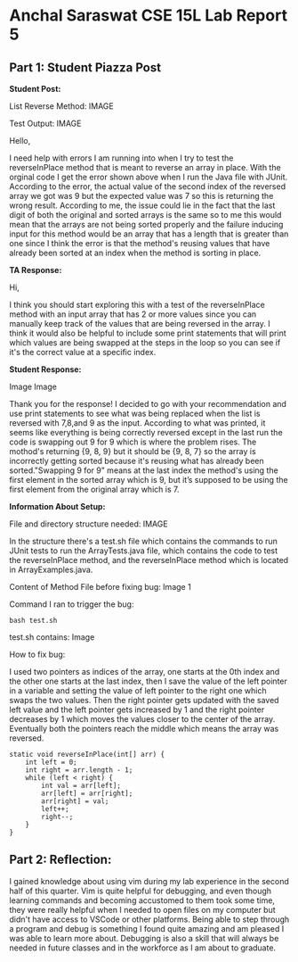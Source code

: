 # Anchal Saraswat CSE 15L Lab Report 5

## Part 1: Student Piazza Post


**Student Post:**

List Reverse Method:
IMAGE

Test Output:
IMAGE

Hello, 

I need help with errors I am running into when I try to test the reverseInPlace method that is meant to reverse an array in place. With the orginal code I get the error 
shown above when I run the Java file with JUnit. According to the error, the actual value of the second index of the reversed array we got was 9 but the expected value
was 7 so this is returning the wrong result. According to me, the issue could lie in the fact that the last digit of both the original and sorted arrays is the same so 
to me this would mean that the arrays are not being sorted properly and the failure inducing input for this method would be an array that has a length that is greater 
than one since I think the error is that the method's reusing values that have already been sorted at an index when the method is sorting in place. 

**TA Response:**

Hi, 

I think you should start exploring this with a test of the reverseInPlace method with an input array that has 2 or more values since you can manually keep track of the 
values that are being reversed in the array. I think it would also be helpful to include some print statements that will print which values are being swapped at the steps
in the loop so you can see if it's the correct value at a specific index. 

**Student Response:**

Image
Image

Thank you for the response! I decided to go with your recommendation and use print statements to see what was being replaced when the list is reversed with 7,8,and 9 as the
input. According to what was printed, it seems like everything is being correctly reversed except in the last run the code is swapping out 9 for 9 which is where the problem rises. 
The mothod's returning {9, 8, 9} but it should be {9, 8, 7} so the array is incorrectly getting sorted because it's reusing what has already been sorted."Swapping 9 for 9" means 
at the last index the method's using the first element in the sorted array which is 9, but it’s supposed to be using the first element from the original array which is 7. 

**Information About Setup:**

File and directory structure needed:
IMAGE

In the structure there's a test.sh file which contains the commands to run JUnit tests to run the ArrayTests.java file, which contains the code to test the reverseInPlace method, 
and the reverseInPlace method which is located in ArrayExamples.java.

Content of Method File before fixing bug:
Image 1

Command I ran to trigger the bug:

`bash test.sh`

test.sh contains: 
Image

How to fix bug:

I used two pointers as indices of the array, one starts at the 0th index and the other one starts at the last index, then I save the value of the left pointer in a variable and 
setting the value of left pointer to the right one which swaps the two values. Then the right pointer gets updated with the saved left value and the left pointer gets increased
by 1 and the right pointer decreases by 1 which moves the values closer to the center of the array. Eventually both the pointers reach the middle which means the array was reversed.
```
static void reverseInPlace(int[] arr) {
    int left = 0;
    int right = arr.length - 1;
    while (left < right) {
        int val = arr[left];
        arr[left] = arr[right];
        arr[right] = val;
        left++;
        right--;
    }
}
```

## Part 2: Reflection:

I gained knowledge about using vim during my lab experience in the second half of this quarter. Vim is quite helpful for debugging, and even though learning commands and becoming 
accustomed to them took some time, they were really helpful when I needed to open files on my computer but didn't have access to VSCode or other platforms. Being able to step 
through a program and debug is something I found quite amazing and am pleased I was able to learn more about. Debugging is also a skill that will always be needed in future classes 
and in the workforce as I am about to graduate.
